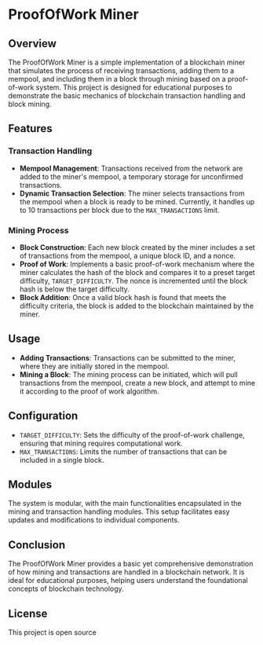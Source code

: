 # ProofOfWork Miner

## Overview
The ProofOfWork Miner is a simple implementation of a blockchain miner that simulates the process of receiving transactions, adding them to a mempool, and including them in a block through mining based on a proof-of-work system. This project is designed for educational purposes to demonstrate the basic mechanics of blockchain transaction handling and block mining.

## Features

### Transaction Handling
- **Mempool Management**: Transactions received from the network are added to the miner's mempool, a temporary storage for unconfirmed transactions.
- **Dynamic Transaction Selection**: The miner selects transactions from the mempool when a block is ready to be mined. Currently, it handles up to 10 transactions per block due to the `MAX_TRANSACTIONS` limit.

### Mining Process
- **Block Construction**: Each new block created by the miner includes a set of transactions from the mempool, a unique block ID, and a nonce.
- **Proof of Work**: Implements a basic proof-of-work mechanism where the miner calculates the hash of the block and compares it to a preset target difficulty, `TARGET_DIFFICULTY`. The nonce is incremented until the block hash is below the target difficulty.
- **Block Addition**: Once a valid block hash is found that meets the difficulty criteria, the block is added to the blockchain maintained by the miner.

## Usage
- **Adding Transactions**: Transactions can be submitted to the miner, where they are initially stored in the mempool.
- **Mining a Block**: The mining process can be initiated, which will pull transactions from the mempool, create a new block, and attempt to mine it according to the proof of work algorithm.

## Configuration
- `TARGET_DIFFICULTY`: Sets the difficulty of the proof-of-work challenge, ensuring that mining requires computational work.
- `MAX_TRANSACTIONS`: Limits the number of transactions that can be included in a single block.

## Modules
The system is modular, with the main functionalities encapsulated in the mining and transaction handling modules. This setup facilitates easy updates and modifications to individual components.

## Conclusion
The ProofOfWork Miner provides a basic yet comprehensive demonstration of how mining and transactions are handled in a blockchain network. It is ideal for educational purposes, helping users understand the foundational concepts of blockchain technology.

## License
This project is open source 

